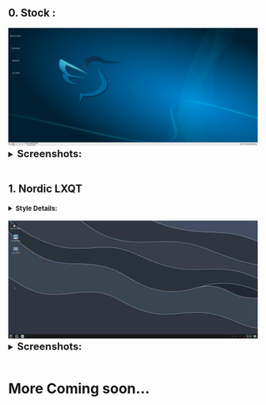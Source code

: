 ## 0. Stock :

<center><img src="images/lxqt/look_0/desktop.png"></center>

<details style ="font-size: larger">
<summary><b style ="font-size: larger">Screenshots: </b></summary>

|Apps|Start Menu|
|--|--|
|![img](images/lxqt/look_0/apps.png)|![img](images/lxqt/look_0/start-menu.png)|

</details>
<br>

## 1. Nordic LXQT

<details>
<summary><b style ="font-size: small">Style Details: </summary>
Theme Used: 
<br>

- GTK Theme:- [Nordic-darker](https://www.gnome-look.org/p/1267246)
- Openbox Theme:- [Nord-Openbox](https://gitlab.com/the-zero885/nord-openbox-theme)

Icon Used:
<br>

- Icons:- [Nordzy](https://store.kde.org/p/1686927)
- Cursor Theme:- [Nordic-cursors](https://www.gnome-look.org/p/1662218/)

</b>
</details>
<br>

<center><img src="images/lxqt/look_1/desktop.png"></center>

<details style ="font-size: larger">
<summary><b style ="font-size: larger">Screenshots: </b></summary>

|Apps|Start Menu|
|--|--|
|![img](images/lxqt/look_1/apps.png)|![img](images/lxqt/look_1/start-menu.png)|

</details>

<br>

# More Coming soon...